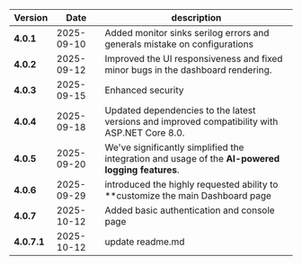 | Version | Date | description |
|---|---|---|
| **4.0.1** | 2025-09-10 | Added monitor sinks serilog errors and generals mistake on configurations |
| **4.0.2** | 2025-09-12 | Improved the UI responsiveness and fixed minor bugs in the dashboard rendering. |
| **4.0.3** | 2025-09-15 | Enhanced security
| **4.0.4** | 2025-09-18 | Updated dependencies to the latest versions and improved compatibility with ASP.NET Core 8.0. |
| **4.0.5** | 2025-09-20 | We've significantly simplified the integration and usage of the **AI-powered logging features**. |
| **4.0.6** | 2025-09-29 | introduced the highly requested ability to **customize the main Dashboard page |
| **4.0.7** | 2025-10-12 | Added basic authentication and console page |
| **4.0.7.1** | 2025-10-12 | update readme.md |
